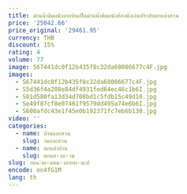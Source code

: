 ```yaml
---
title: ม่านน้ำติดผนังลายหินเป็นม่านน้ำติดผนังห้องนั่งเล่นประดับตกแต่งสวน
price: '25042.66'
price_original: '29461.95'
currency: THB
discount: 15%
rating: 4
volume: 77
image: S67441dc0f12b435f8c32da68086677c4F.jpg
images:
  - S67441dc0f12b435f8c32da68086677c4F.jpg
  - S5d36f4a208e84df4931fed64ec46c1b6I.jpg
  - S01d580fa13d34d708bd1c5fdb15c49d10.jpg
  - Se49f87cf8e07461f9579dd495a74e6b6I.jpg
  - S600afdc43e1f45e0b192371fc7eb6b130.jpg
video: ''
categories:
  - name: บ้านและสวน
    slug: านและสวน
  - name: ตกแต่งบ้าน
    slug: ตกแต-งบ-าน
slug: านน-ำต-ดผน-งลายห-นเป
encode: on4fG1M
lang: th
---
```

  